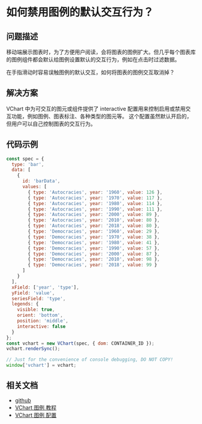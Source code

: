 # 如何禁用图例的默认交互行为？

## 问题描述

移动端展示图表时，为了方便用户阅读，会将图表的图例扩大。但几乎每个图表库的图例组件都会默认给图例设置默认的交互行为，例如在点击时过滤数据。

在手指滑动时容易误触图例的默认交互，如何将图表的图例交互取消掉？

## 解决方案

VChart 中为可交互的图元或组件提供了 interactive 配置用来控制启用或禁用交互功能，例如图例、图表标注、各种类型的图元等。
这个配置虽然默认开启的，但用户可以自己控制图表的交互行为。

## 代码示例

```javascript livedemo
const spec = {
  type: 'bar',
  data: [
    {
      id: 'barData',
      values: [
        { type: 'Autocracies', year: '1960', value: 126 },
        { type: 'Autocracies', year: '1970', value: 117 },
        { type: 'Autocracies', year: '1980', value: 114 },
        { type: 'Autocracies', year: '1990', value: 111 },
        { type: 'Autocracies', year: '2000', value: 89 },
        { type: 'Autocracies', year: '2010', value: 80 },
        { type: 'Autocracies', year: '2018', value: 80 },
        { type: 'Democracies', year: '1960', value: 29 },
        { type: 'Democracies', year: '1970', value: 38 },
        { type: 'Democracies', year: '1980', value: 41 },
        { type: 'Democracies', year: '1990', value: 57 },
        { type: 'Democracies', year: '2000', value: 87 },
        { type: 'Democracies', year: '2010', value: 98 },
        { type: 'Democracies', year: '2018', value: 99 }
      ]
    }
  ],
  xField: ['year', 'type'],
  yField: 'value',
  seriesField: 'type',
  legends: {
    visible: true,
    orient: 'bottom',
    position: 'middle',
    interactive: false
  }
};
const vchart = new VChart(spec, { dom: CONTAINER_ID });
vchart.renderSync();

// Just for the convenience of console debugging, DO NOT COPY!
window['vchart'] = vchart;
```

## 相关文档

- [github](https://github.com/VisActor/VChart)
- [VChart 图例 教程](https://visactor.io/vchart/guide/tutorial_docs/Chart_Concepts/Legend)
- [VChart 图例 配置](https://visactor.io/vchart/option/barChart-legends-discrete#interactive)

